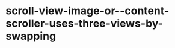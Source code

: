 scroll-view-image-or--content-scroller-uses-three-views-by-swapping
===================================================================
